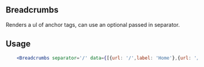 ## Breadcrumbs

Renders a ul of anchor tags, can use an optional passed in separator.

## Usage

```jsx
    <Breadcrumbs separator='/' data={[{url: '/',label: 'Home'},{url: '/',label: 'Collections'},{url: '/',label: 'Appliances'},{label: 'Fridge'}]} />
```

